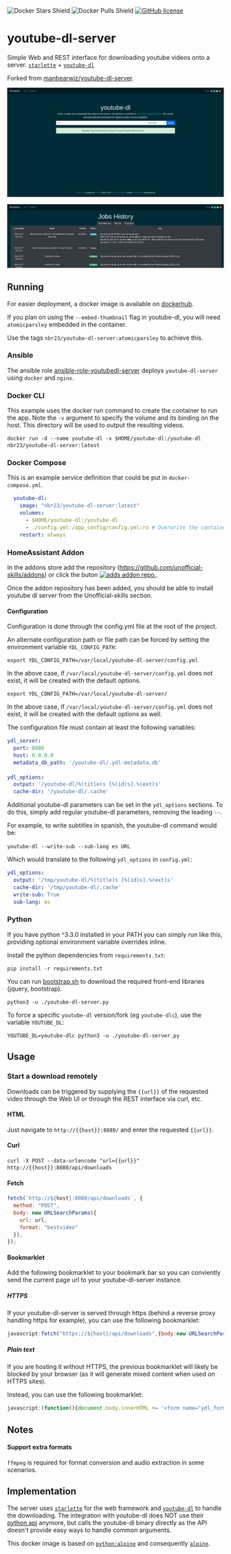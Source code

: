 ![Docker Stars Shield](https://img.shields.io/docker/stars/nbr23/youtube-dl-server.svg?style=flat-square)
![Docker Pulls Shield](https://img.shields.io/docker/pulls/nbr23/youtube-dl-server.svg?style=flat-square)
[![GitHub license](https://img.shields.io/badge/license-MIT-blue.svg?style=flat-square)](https://raw.githubusercontent.com/nbr23/youtube-dl-server/master/LICENSE)

# youtube-dl-server

Simple Web and REST interface for downloading youtube videos onto a server.
[`starlette`](https://www.starlette.io/) +
[`youtube-dl`](https://github.com/rg3/youtube-dl)

Forked from [manbearwiz/youtube-dl-server](https://github.com/manbearwiz/youtube-dl-server).

![screenshot][1]


![screenshot][2]

## Running

For easier deployment, a docker image is available on
[dockerhub](https://hub.docker.com/r/nbr23/youtube-dl-server).

If you plan on using the `--embed-thumbnail` flag in youtube-dl,
you will need `atomicparsley` embedded in the container.

Use the tags `nbr23/youtube-dl-server:atomicparsley` to achieve this.

### Ansible

The ansible role
[ansible-role-youtubedl-server](https://github.com/nbr23/ansible-role-youtubedl-server)
deploys `youtube-dl-server` using `docker` and `nginx`.

### Docker CLI

This example uses the docker run command to create the container to run the
app. Note the `-v` argument to specify the volume and its binding on the host.
This directory will be used to output the resulting videos.

```shell
docker run -d --name youtube-dl -v $HOME/youtube-dl:/youtube-dl nbr23/youtube-dl-server:latest
```

### Docker Compose

This is an example service definition that could be put in `docker-compose.yml`.

```yml
  youtube-dl:
    image: "nbr23/youtube-dl-server:latest"
    volumes:
      - $HOME/youtube-dl:/youtube-dl
      - ./config.yml:/app_config/config.yml:ro # Overwrite the container's config file with your own configuration
    restart: always
```
### HomeAssistant Addon

In the addons store add the repository (https://github.com/unofficial-skills/addons) or click the buton [![adds addon repo.](https://my.home-assistant.io/badges/supervisor_add_addon_repository.svg)](https://my.home-assistant.io/redirect/supervisor_add_addon_repository/?repository_url=https%3A%2F%2Fgithub.com%2Funofficial-skills%2Faddons).

Once the addon repository has been added, you should be able to install youtube dl server from the Unofficial-skills section.

#### Configuration

Configuration is done through the config.yml file at the root of the project.

An alternate configuration path or file path can be forced by setting the environment
variable `YDL_CONFIG_PATH`:

```shell
export YDL_CONFIG_PATH=/var/local/youtube-dl-server/config.yml
```

In the above case, if `/var/local/youtube-dl-server/config.yml` does not exist, it will be created with the default options.

```shell
export YDL_CONFIG_PATH=/var/local/youtube-dl-server/
```

In the above case, if `/var/local/youtube-dl-server/config.yml` does not exist, it will be created with the default options as well.

The configuration file must contain at least the following variables:

```yaml
ydl_server:
  port: 8080
  host: 0.0.0.0
  metadata_db_path: '/youtube-dl/.ydl-metadata.db'

ydl_options:
  output: '/youtube-dl/%(title)s [%(id)s].%(ext)s'
  cache-dir: '/youtube-dl/.cache'
```

Additional youtube-dl parameters can be set in the `ydl_options` sections. To
do this, simply add regular youtube-dl parameters, removing the leading `--`.

For example, to write subtitles in spanish, the youtube-dl command would be:

`youtube-dl --write-sub --sub-lang es URL`

Which would translate to the following `ydl_options` in `config.yml`:

```yaml
ydl_options:
  output: '/tmp/youtube-dl/%(title)s [%(id)s].%(ext)s'
  cache-dir: '/tmp/youtube-dl/.cache'
  write-sub: True
  sub-lang: es
```

### Python

If you have python ^3.3.0 installed in your PATH you can simply run like this,
providing optional environment variable overrides inline.

Install the python dependencies from `requirements.txt`:

```shell
pip install -r requirements.txt
```

You can run
[bootstrap.sh](https://github.com/nbr23/youtube-dl-server/blob/master/bootstrap.sh)
to download the required front-end libraries (jquery, bootstrap).

```shell
python3 -u ./youtube-dl-server.py
```

To force a specific `youtube-dl` version/fork  (eg `youtube-dlc`), use the
variable `YOUTUBE_DL`:

```shell
YOUTUBE_DL=youtube-dlc python3 -u ./youtube-dl-server.py
```

## Usage

### Start a download remotely

Downloads can be triggered by supplying the `{{url}}` of the requested video
through the Web UI or through the REST interface via curl, etc.

#### HTML

Just navigate to `http://{{host}}:8080/` and enter the requested `{{url}}`.

#### Curl

```shell
curl -X POST --data-urlencode "url={{url}}" http://{{host}}:8080/api/downloads
```

#### Fetch

```javascript
fetch(`http://${host}:8080/api/downloads`, {
  method: "POST",
  body: new URLSearchParams({
    url: url,
    format: "bestvideo"
  }),
});
```

#### Bookmarklet

Add the following bookmarklet to your bookmark bar so you can conviently send
the current page url to your youtube-dl-server instance.

##### HTTPS

If your youtube-dl-server is served through https (behind a reverse proxy
handling https for example), you can use the following bookmarklet:

```javascript
javascript:fetch("https://${host}/api/downloads",{body:new URLSearchParams({url:window.location.href,format:"bestvideo"}),method:"POST"});
```

##### Plain text

If you are hosting it without HTTPS, the previous bookmarklet will likely be
blocked by your browser (as it will generate mixed content when used on HTTPS
sites).

Instead, you can use the following bookmarklet:

```javascript
javascript:(function(){document.body.innerHTML += '<form name="ydl_form" method="POST" action="http://${host}/api/downloads"><input name="url" type="url" value="'+window.location.href+'"/></form>';document.ydl_form.submit()})();
```

## Notes

#### Support extra formats

`ffmpeg` is required for format conversion and audio extraction in some
scenarios.

## Implementation

The server uses [`starlette`](https://www.starlette.io/) for the web framework
and [`youtube-dl`](https://github.com/rg3/youtube-dl) to handle the
downloading. The integration with youtube-dl does NOT use their [python
api](https://github.com/rg3/youtube-dl#embedding-youtube-dl) anymore, but calls
the youtube-dl binary directly as the API doesn't provide easy ways to handle
common arguments.

This docker image is based on
[`python:alpine`](https://registry.hub.docker.com/_/python/) and consequently
[`alpine`](https://hub.docker.com/_/alpine/).

[1]:youtube-dl-server.png
[2]:youtube-dl-server-logs.png
